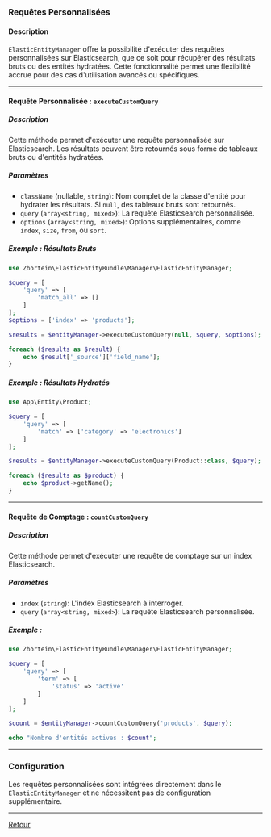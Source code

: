 ### Requêtes Personnalisées

#### Description
`ElasticEntityManager` offre la possibilité d'exécuter des requêtes personnalisées sur Elasticsearch, que ce soit pour récupérer des résultats bruts ou des entités hydratées. Cette fonctionnalité permet une flexibilité accrue pour des cas d'utilisation avancés ou spécifiques.

---

#### Requête Personnalisée : `executeCustomQuery`

##### Description
Cette méthode permet d'exécuter une requête personnalisée sur Elasticsearch. Les résultats peuvent être retournés sous forme de tableaux bruts ou d'entités hydratées.

##### Paramètres
- `className` (nullable, `string`): Nom complet de la classe d'entité pour hydrater les résultats. Si `null`, des tableaux bruts sont retournés.
- `query` (`array<string, mixed>`): La requête Elasticsearch personnalisée.
- `options` (`array<string, mixed>`): Options supplémentaires, comme `index`, `size`, `from`, ou `sort`.

##### Exemple : Résultats Bruts
```php
use Zhortein\ElasticEntityBundle\Manager\ElasticEntityManager;

$query = [
    'query' => [
        'match_all' => []
    ]
];
$options = ['index' => 'products'];

$results = $entityManager->executeCustomQuery(null, $query, $options);

foreach ($results as $result) {
    echo $result['_source']['field_name'];
}
```

##### Exemple : Résultats Hydratés
```php
use App\Entity\Product;

$query = [
    'query' => [
        'match' => ['category' => 'electronics']
    ]
];

$results = $entityManager->executeCustomQuery(Product::class, $query);

foreach ($results as $product) {
    echo $product->getName();
}
```

---

#### Requête de Comptage : `countCustomQuery`

##### Description
Cette méthode permet d'exécuter une requête de comptage sur un index Elasticsearch.

##### Paramètres
- `index` (`string`): L'index Elasticsearch à interroger.
- `query` (`array<string, mixed>`): La requête Elasticsearch personnalisée.

##### Exemple :
```php
use Zhortein\ElasticEntityBundle\Manager\ElasticEntityManager;

$query = [
    'query' => [
        'term' => [
            'status' => 'active'
        ]
    ]
];

$count = $entityManager->countCustomQuery('products', $query);

echo "Nombre d'entités actives : $count";
```

---

### Configuration

Les requêtes personnalisées sont intégrées directement dans le `ElasticEntityManager` et ne nécessitent pas de configuration supplémentaire.

--- 

[Retour](./FEATURES_DOCUMENTATION.md)